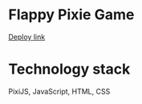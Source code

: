 # Flappy Pixie Game

<a href="https://leshkevichds.github.io/booking-calendar/">Deploy link</a>

# Technology stack

PixiJS, JavaScript, HTML, CSS
